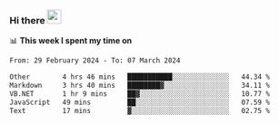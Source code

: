### Hi there <a href="https://www.gautamkrishnar.com/"><img src="https://media.giphy.com/media/hvRJCLFzcasrR4ia7z/giphy.gif" width="25px"></a>

📊 **This week I spent my time on**

<!--START_SECTION:waka-->

```txt
From: 29 February 2024 - To: 07 March 2024

Other        4 hrs 46 mins   ███████████░░░░░░░░░░░░░░   44.34 %
Markdown     3 hrs 40 mins   ████████▓░░░░░░░░░░░░░░░░   34.11 %
VB.NET       1 hr 9 mins     ██▓░░░░░░░░░░░░░░░░░░░░░░   10.77 %
JavaScript   49 mins         ██░░░░░░░░░░░░░░░░░░░░░░░   07.59 %
Text         17 mins         ▓░░░░░░░░░░░░░░░░░░░░░░░░   02.75 %
```

<!--END_SECTION:waka-->
